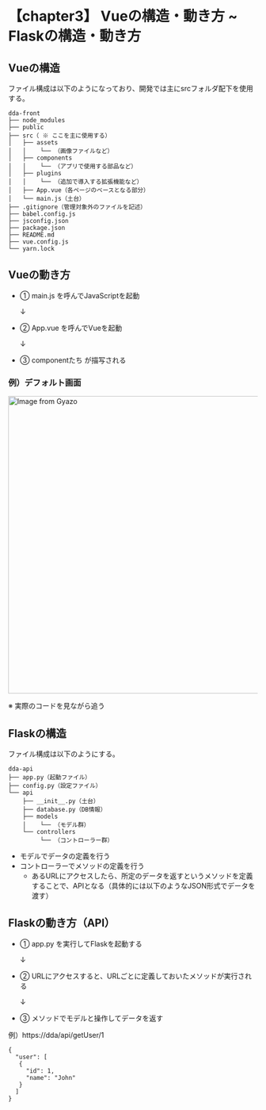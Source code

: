 # 【chapter3】 Vueの構造・動き方 ~ Flaskの構造・動き方

## Vueの構造

ファイル構成は以下のようになっており、開発では主にsrcフォルダ配下を使用する。

```
dda-front
├── node_modules
├── public
├── src（ ※ ここを主に使用する）
│   ├── assets
│   │    └── （画像ファイルなど）
│   ├── components
│   │    └── （アプリで使用する部品など）
│   ├── plugins
│   │    └── （追加で導入する拡張機能など）
│   ├── App.vue（各ページのベースとなる部分）
│   └── main.js（土台）
├── .gitignore（管理対象外のファイルを記述）
├── babel.config.js
├── jsconfig.json
├── package.json
├── README.md
├── vue.config.js
└── yarn.lock
```

## Vueの動き方

- ① main.js を呼んでJavaScriptを起動

    ↓
- ② App.vue を呼んでVueを起動

    ↓
- ③ componentたち が描写される

### 例）デフォルト画面

<a href="https://gyazo.com/fd0133cf617ad670b3cbdf61dce9e54a"><img src="https://i.gyazo.com/fd0133cf617ad670b3cbdf61dce9e54a.jpg" alt="Image from Gyazo" width="600"/></a>

※ 実際のコードを見ながら追う

## Flaskの構造

ファイル構成は以下のようにする。

```
dda-api
├── app.py（起動ファイル）
├── config.py（設定ファイル）
└── api
    ├── __init__.py（土台）
    ├── database.py（DB情報）
    ├── models
    │    └── （モデル群）
    └── controllers
         └── （コントローラー群）
```

- モデルでデータの定義を行う
- コントローラーでメソッドの定義を行う
  - あるURLにアクセスしたら、所定のデータを返すというメソッドを定義することで、APIとなる（具体的には以下のようなJSON形式でデータを渡す）


## Flaskの動き方（API）

- ① app.py を実行してFlaskを起動する

    ↓
- ② URLにアクセスすると、URLごとに定義しておいたメソッドが実行される

    ↓
- ③ メソッドでモデルと操作してデータを返す

例）https://dda/api/getUser/1
```
{
  "user": [
   {
     "id": 1,
     "name": "John"
   }
  ]
}
```

